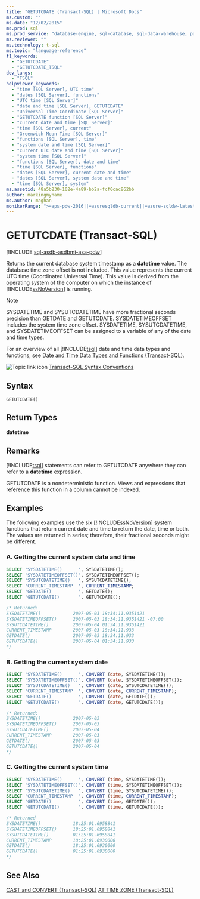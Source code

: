```yaml
---
title: "GETUTCDATE (Transact-SQL) | Microsoft Docs"
ms.custom: ""
ms.date: "12/02/2015"
ms.prod: sql
ms.prod_service: "database-engine, sql-database, sql-data-warehouse, pdw"
ms.reviewer: ""
ms.technology: t-sql
ms.topic: "language-reference"
f1_keywords:
  - "GETUTCDATE"
  - "GETUTCDATE_TSQL"
dev_langs:
  - "TSQL"
helpviewer_keywords:
  - "time [SQL Server], UTC time"
  - "dates [SQL Server], functions"
  - "UTC time [SQL Server]"
  - "date and time [SQL Server], GETUTCDATE"
  - "Universal Time Coordinate [SQL Server]"
  - "GETUTCDATE function [SQL Server]"
  - "current date and time [SQL Server]"
  - "time [SQL Server], current"
  - "Greenwich Mean Time [SQL Server]"
  - "functions [SQL Server], time"
  - "system date and time [SQL Server]"
  - "current UTC date and time [SQL Server]"
  - "system time [SQL Server]"
  - "functions [SQL Server], date and time"
  - "time [SQL Server], functions"
  - "dates [SQL Server], current date and time"
  - "dates [SQL Server], system date and time"
  - "time [SQL Server], system"
ms.assetid: 48a5b230-102e-4a89-bb2a-fcf0cac862bb
author: markingmyname
ms.author: maghan
monikerRange: ">=aps-pdw-2016||=azuresqldb-current||=azure-sqldw-latest||>=sql-server-2016||=sqlallproducts-allversions||>=sql-server-linux-2017||=azuresqldb-mi-current"
---
```

# GETUTCDATE (Transact-SQL)
[!INCLUDE [sql-asdb-asdbmi-asa-pdw](../../includes/applies-to-version/sql-asdb-asdbmi-asa-pdw.md)]

  Returns the current database system timestamp as a **datetime** value. The database time zone offset is not included. This value represents the current UTC time (Coordinated Universal Time). This value is derived from the operating system of the computer on which the instance of [!INCLUDE[ssNoVersion](../../includes/ssnoversion-md.md)] is running.

> [!NOTE]
>  SYSDATETIME and SYSUTCDATETIME have more fractional seconds precision than GETDATE and GETUTCDATE. SYSDATETIMEOFFSET includes the system time zone offset. SYSDATETIME, SYSUTCDATETIME, and SYSDATETIMEOFFSET can be assigned to a variable of any of the date and time types.

 For an overview of all [!INCLUDE[tsql](../../includes/tsql-md.md)] date and time data types and functions, see [Date and Time Data Types and Functions &#40;Transact-SQL&#41;](../../t-sql/functions/date-and-time-data-types-and-functions-transact-sql.md).

 ![Topic link icon](../../database-engine/configure-windows/media/topic-link.gif "Topic link icon") [Transact-SQL Syntax Conventions](../../t-sql/language-elements/transact-sql-syntax-conventions-transact-sql.md)

## Syntax

```
GETUTCDATE()
```

## Return Types
 **datetime**

## Remarks
 [!INCLUDE[tsql](../../includes/tsql-md.md)] statements can refer to GETUTCDATE anywhere they can refer to a **datetime** expression.

 GETUTCDATE is a nondeterministic function. Views and expressions that reference this function in a column cannot be indexed.

## Examples
 The following examples use the six [!INCLUDE[ssNoVersion](../../includes/ssnoversion-md.md)] system functions that return current date and time to return the date, time or both. The values are returned in series; therefore, their fractional seconds might be different.

### A. Getting the current system date and time

```sql
SELECT 'SYSDATETIME()      ', SYSDATETIME();
SELECT 'SYSDATETIMEOFFSET()', SYSDATETIMEOFFSET();
SELECT 'SYSUTCDATETIME()   ', SYSUTCDATETIME();
SELECT 'CURRENT_TIMESTAMP  ', CURRENT_TIMESTAMP;
SELECT 'GETDATE()          ', GETDATE();
SELECT 'GETUTCDATE()       ', GETUTCDATE();

/* Returned:
SYSDATETIME()            2007-05-03 18:34:11.9351421
SYSDATETIMEOFFSET()      2007-05-03 18:34:11.9351421 -07:00
SYSUTCDATETIME()         2007-05-04 01:34:11.9351421
CURRENT_TIMESTAMP        2007-05-03 18:34:11.933
GETDATE()                2007-05-03 18:34:11.933
GETUTCDATE()             2007-05-04 01:34:11.933
*/
```

### B. Getting the current system date

```sql
SELECT 'SYSDATETIME()      ', CONVERT (date, SYSDATETIME());
SELECT 'SYSDATETIMEOFFSET()', CONVERT (date, SYSDATETIMEOFFSET());
SELECT 'SYSUTCDATETIME()   ', CONVERT (date, SYSUTCDATETIME());
SELECT 'CURRENT_TIMESTAMP  ', CONVERT (date, CURRENT_TIMESTAMP);
SELECT 'GETDATE()          ', CONVERT (date, GETDATE());
SELECT 'GETUTCDATE()       ', CONVERT (date, GETUTCDATE());

/* Returned:
SYSDATETIME()            2007-05-03
SYSDATETIMEOFFSET()      2007-05-03
SYSUTCDATETIME()         2007-05-04
CURRENT_TIMESTAMP        2007-05-03
GETDATE()                2007-05-03
GETUTCDATE()             2007-05-04
*/
```

### C. Getting the current system time

```sql
SELECT 'SYSDATETIME()      ', CONVERT (time, SYSDATETIME());
SELECT 'SYSDATETIMEOFFSET()', CONVERT (time, SYSDATETIMEOFFSET());
SELECT 'SYSUTCDATETIME()   ', CONVERT (time, SYSUTCDATETIME());
SELECT 'CURRENT_TIMESTAMP  ', CONVERT (time, CURRENT_TIMESTAMP);
SELECT 'GETDATE()          ', CONVERT (time, GETDATE());
SELECT 'GETUTCDATE()       ', CONVERT (time, GETUTCDATE());

/* Returned
SYSDATETIME()            18:25:01.6958841
SYSDATETIMEOFFSET()      18:25:01.6958841
SYSUTCDATETIME()         01:25:01.6958841
CURRENT_TIMESTAMP        18:25:01.6930000
GETDATE()                18:25:01.6930000
GETUTCDATE()             01:25:01.6930000
*/
```

## See Also
 [CAST and CONVERT &#40;Transact-SQL&#41;](../../t-sql/functions/cast-and-convert-transact-sql.md)
 [AT TIME ZONE &#40;Transact-SQL&#41;](../../t-sql/queries/at-time-zone-transact-sql.md)
